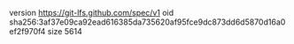 version https://git-lfs.github.com/spec/v1
oid sha256:3af37e09ca92ead616385da735620af95fce9dc873dd6d5870d16a0ef2f970f4
size 5614

